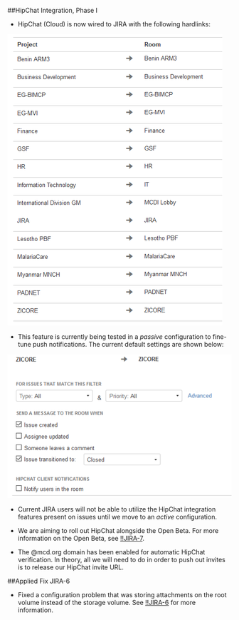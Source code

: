 ##HipChat Integration, Phase I

- HipChat (Cloud) is now wired to JIRA with the following hardlinks:

![0113_11032016_hardlinks](img/release_notes/0113_11032016/hardlinks.PNG)

- This feature is currently being tested in a *passive* configuration to fine-tune push notifications.  The current default settings are shown below:

![0113_11032016_passive_config](img/release_notes/0113_11032016/passive_config.PNG)

- Current JIRA users will not be able to utilize the HipChat integration features present on issues until we move to an *active* configuration.

- We are aiming to roll out HipChat alongside the Open Beta.  For more information on the Open Beta, see [!!JIRA-7](http://ec2-54-162-47-42.compute-1.amazonaws.com:8080/browse/JIRA-7).

- The @mcd.org domain has been enabled for automatic HipChat verification.  In theory, all we will need to do in order to push out invites is to release our HipChat invite URL.

##Applied Fix JIRA-6

- Fixed a configuration problem that was storing attachments on the root volume instead of the storage volume.  See [!!JIRA-6](http://ec2-54-162-47-42.compute-1.amazonaws.com:8080/browse/JIRA-7) for more information.
